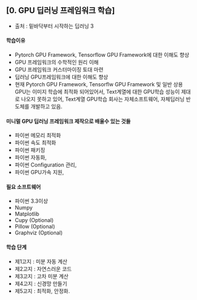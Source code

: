 ## [0.  GPU 딥러닝 프레임워크 학습]
- 출처 : 밑바닥부터 시작하는 딥러닝 3
#### 학습이유 
- Pytorch GPU Framework, Tensorflow GPU Framework에 대한 이해도 향상
- GPU 프레임워크의 수학적인 원리 이해
- GPU 프레임워크 커스터마이징 토대 마련
- 딥러닝 GPU프레임워크에 대한 이해도 향상
- 현재 Pytorch GPU Framework, Tensorflw GPU Framework 및 일반 상용GPU는 이미지 학습에 최적화 되어있어서, Text계열에 대한 GPU학습 성능이 제대로 나오지 못하고 있어, Text계열 GPU학습 회사는 자체소프트웨어, 자체딥러닝 반도체를 개발하고 있음.

#### 미니멀 GPU 딥러닝 프레임워크 제작으로 배울수 있는 것들
- 파이썬 메모리 최적화
- 파이썬 속도 최적화
- 파이썬 패키징
- 파이썬 자동화,
- 파이썬 Configuration 관리,
- 파이썬 GPU가속 지원,

#### 필요 소프트웨어
- 파이썬 3.3이상
- Numpy
- Matplotlib
- Cupy (Optional)
- Pillow (Optional)
- Graphviz (Optional)

#### 학습 단계 
- 제1고지 : 미분 자동 계산
- 제2고지 : 자연스러운 코드
- 제3고지 : 고차 미분 계산
- 제4고지 : 신경망 만들기
- 제5고지 : 최적화, 안정화.
